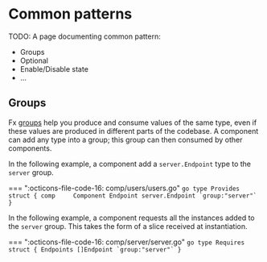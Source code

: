 # Common patterns

TODO: A page documenting common pattern:

* Groups
* Optional
* Enable/Disable state
* ...

## Groups

Fx [groups](https://pkg.go.dev/go.uber.org/fx#hdr-Value_Groups) help you produce and consume values of the same type, even if these values are produced in different parts of the codebase. A component can add any type into a group; this group can then consumed by other components.

In the following example, a component add a `server.Endpoint` type to the `server` group.

=== ":octicons-file-code-16: comp/users/users.go"
    ```go
    type Provides struct {
        comp     Component
        Endpoint server.Endpoint `group:"server"`
    }
    ```

In the following example, a component requests all the instances added to the `server` group. This takes the form of a slice received at
instantiation.

=== ":octicons-file-code-16: comp/server/server.go"
    ```go
    type Requires struct {
        Endpoints []Endpoint `group:"server"`
    }
    ```
